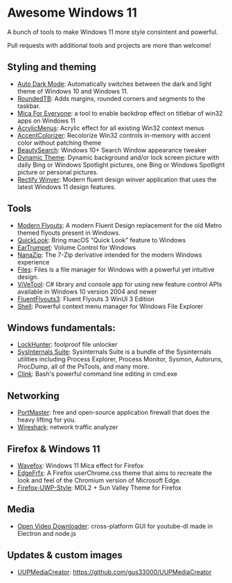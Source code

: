 # Awesome Windows 11

A bunch of tools to make Windows 11 more style consintent and powerful.

Pull requests with additional tools and projects are more than welcome!

## Styling and theming
- [Auto Dark Mode](https://github.com/AutoDarkMode/Windows-Auto-Night-Mode): Automatically switches between the dark and light theme of Windows 10 and Windows 11.
- [RoundedTB](https://github.com/torchgm/RoundedTB): Adds margins, rounded corners and segments to the taskbar. 
- [Mica For Everyone](https://github.com/MicaForEveryone/MicaForEveryone): a tool to enable backdrop effect on titlebar of win32 apps on Windows 11 
- [AcrylicMenus](https://github.com/krlvm/AcrylicMenus): Acrylic effect for all existing Win32 context menus 
- [AccentColorizer](https://github.com/krlvm/AccentColorizer): Recolorize Win32 controls in-memory with accent color without patching theme
- [BeautySearch](https://github.com/krlvm/BeautySearch): Windows 10+ Search Window appearance tweaker
- [Dynamic Theme](https://apps.pinnula.fr/en/dynamic-theme/9bghzk): Dynamic background and/or lock screen picture with daily Bing or Windows Spotlight pictures, one Bing or Windows Spotlight picture or personal pictures.
- [Rectify Winver](https://github.com/rounk-ctrl/Winver): Modern fluent design winver application that uses the latest Windows 11 design features.

## Tools
- [Modern Flyouts](https://github.com/ModernFlyouts-Community/ModernFlyouts): A modern Fluent Design replacement for the old Metro themed flyouts present in Windows. 
- [QuickLook](https://github.com/QL-Win/QuickLook): Bring macOS “Quick Look” feature to Windows 
- [EarTrumpet](https://github.com/File-New-Project/EarTrumpet): Volume Control for Windows
- [NanaZip](https://github.com/M2Team/NanaZip): The 7-Zip derivative intended for the modern Windows experience
- [Files](https://files.community): Files is a file manager for Windows with a powerful yet intuitive design.
- [ViVeTool](https://github.com/thebookisclosed/ViVe): C# library and console app for using new feature control APIs available in Windows 10 version 2004 and newer
- [FluentFlyouts3](https://github.com/FireCubeStudios/FluentFlyouts3): Fluent Flyouts 3 WinUI 3 Edition 
- [Shell](https://github.com/moudey/Shell): Powerful context menu manager for Windows File Explorer 

## Windows fundamentals:
- [LockHunter](https://lockhunter.com/): foolproof file unlocker
- [SysInternals Suite](https://apps.microsoft.com/store/detail/sysinternals-suite/9P7KNL5RWT25): Sysinternals Suite is a bundle of the Sysinternals utilities including Process Explorer, Process Monitor, Sysmon, Autoruns, ProcDump, all of the PsTools, and many more.
- [Clink](https://github.com/chrisant996/clink): Bash's powerful command line editing in cmd.exe 

## Networking
- [PortMaster](https://github.com/safing/portmaster): free and open-source application firewall that does the heavy lifting for you.
- [Wireshark](https://github.com/wireshark/wireshark): network traffic analyzer

## Firefox & Windows 11
- [Wavefox](https://github.com/QNetITQ/WaveFox): Windows 11 Mica effect for Firefox
- [EdgeFrfx](https://github.com/bmFtZQ/edge-frfox): A Firefox userChrome.css theme that aims to recreate the look and feel of the Chromium version of Microsoft Edge. 
- [Firefox-UWP-Style](https://github.com/Guerra24/Firefox-UWP-Style): MDL2 + Sun Valley Theme for Firefox 

## Media
- [Open Video Downloader](https://github.com/jely2002/youtube-dl-gui): cross-platform GUI for youtube-dl made in Electron and node.js

## Updates & custom images
- [UUPMediaCreator](https://github.com/gus33000/UUPMediaCreator): https://github.com/gus33000/UUPMediaCreator
